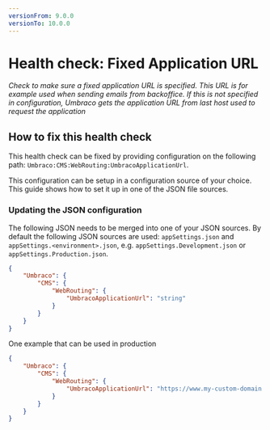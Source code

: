 ```yaml
---
versionFrom: 9.0.0
versionTo: 10.0.0
---
```


# Health check: Fixed Application URL

_Check to make sure a fixed application URL is specified. This URL is for example used when sending emails from backoffice.
If this is not specified in configuration, Umbraco gets the application URL from last host used to request the application_


## How to fix this health check

This health check can be fixed by providing configuration on the following path: `Umbraco:CMS:WebRouting:UmbracoApplicationUrl`.

This configuration can be setup in a configuration source of your choice. This guide shows how to set it up in one of the JSON file sources.

### Updating the JSON configuration

The following JSON needs to be merged into one of your JSON sources. By default the following JSON sources are used: `appSettings.json` and `appSettings.<environment>.json`, e.g. `appSettings.Development.json` or `appSettings.Production.json`.

```json
{
    "Umbraco": {
        "CMS": {
            "WebRouting": {
                "UmbracoApplicationUrl": "string"
            }
        }
    }
}
```

One example that can be used in production

```json
{
    "Umbraco": {
        "CMS": {
            "WebRouting": {
                "UmbracoApplicationUrl": "https://www.my-custom-domain.com/"
            }
        }
    }
}
```
